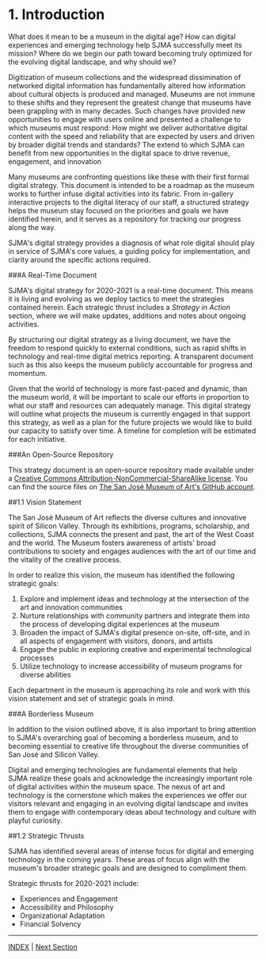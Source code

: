 # 1. Introduction

What does it mean to be a museum in the digital age? How can digital experiences and emerging technology help SJMA successfully meet its mission? Where do we begin our path toward becoming truly optimized for the evolving digital landscape, and why should we?

Digitization of museum collections and the widespread dissimination of networked digital information has fundamentally altered how information about cultural objects is produced and managed. Museums are not immune to these shifts and they represent the greatest change that museums have been grappling with in many decades. Such changes have provided new opportunities to engage with users online and presented a challenge to which museums must respond: How might we deliver authoritative digital content with the speed and reliability that are expected by users and driven by broader digital trends and standards? The extend to which SJMA can benefit from new opportunities in the digital space to drive revenue, engagement, and innovation

Many museums are confronting questions like these with their first formal digital strategy. This document is intended to be a roadmap as the museum works to further infuse digital activities into its fabric. From in-gallery interactive projects to the digital literacy of our staff, a structured strategy helps the museum stay focused on the priorities and goals we have identified herein, and it serves as a repository for tracking our progress along the way.

SJMA's digital strategy provides a diagnosis of what role digital should play in service of SJMA's core values, a guiding policy for implementation, and clarity around the specific actions required. 

###A Real-Time Document

SJMA's digital strategy for 2020-2021 is a real-time document. This means it is living and evolving as we deploy tactics to meet the strategies contained herein. Each strategic thrust includes a *Strategy in Action* section, where we will make updates, additions and notes about ongoing activities.

By structuring our digital strategy as a living document, we have the freedom to respond quickly to external conditions, such as rapid shifts in technology and real-time digital metrics reporting. A transparent document such as this also keeps the museum publicly accountable for progress and momentum.

Given that the world of technology is more fast-paced and dynamic, than the museum world, it will be important to scale our efforts in proportion to what our staff and resources can adequately manage. This digital strategy will outline what projects the museum is currently engaged in that support this strategy, as well as a plan for the future projects we would like to build our capacity to satisfy over time. A timeline for completion will be estimated for each initiative.

###An Open-Source Repository

This strategy document is an open-source repository made available under a [Creative Commons Attribution-NonCommercial-ShareAlike license](http://creativecommons.org/licenses/by-nc-sa/4.0/). You can find the source files on [The San José Museum of Art's GitHub account](XXXXX).

##1.1 Vision Statement

The San José Museum of Art reflects the diverse cultures and innovative spirit of Silicon Valley. Through its exhibitions, programs, scholarship, and collections, SJMA connects the present and past, the art of the West Coast and the world. The Museum fosters awareness of artists' broad contributions to society and engages audiences with the art of our time and the vitality of the creative process.

In order to realize this vision, the museum has identified the following strategic goals:

1. Explore and implement ideas and technology at the intersection of the art and innovation communities
2. Nurture relationships with community partners and integrate them into the process of developing digital experiences at the museum
3. Broaden the impact of SJMA's digital presence on-site, off-site, and in all aspects of engagement with visitors, donors, and artists
4. Engage the public in exploring creative and experimental technological processes
5. Utilize technology to increase accessibility of museum programs for diverse abilities

Each department in the museum is approaching its role and work with this vision statement and set of strategic goals in mind.

###A Borderless Museum

In addition to the vision outlined above, it is also important to bring attention to SJMA's overarching goal of becoming a borderless museum, and to becoming essential to creative life throughout the diverse communities of San José and Silicon Valley.

Digital and emerging technologies are fundamental elements that help SJMA realize these goals and acknowledge the increasingly important role of digital activities within the museum space. The nexus of art and technology is the cornerstone which makes the experiences we offer our visitors relevant and engaging in an evolving digital landscape and invites them to engage with contemporary ideas about technology and culture with playful curiosity.

##1.2 Strategic Thrusts

SJMA has identified several areas of intense focus for digital and emerging technology in the coming years. These areas of focus align with the museum's broader strategic goals and are designed to compliment them.

Strategic thrusts for 2020-2021 include:

* Experiences and Engagement
* Accessibility and Philosophy
* Organizational Adaptation
* Financial Solvency

-----

[INDEX](index.md) | [Next Section](02_Experiences_and_Engagement.md)
